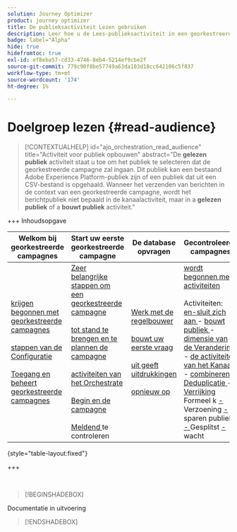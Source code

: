 ```yaml
---
solution: Journey Optimizer
product: journey optimizer
title: De publieksactiviteit Lezen gebruiken
description: Leer hoe u de Lees-publieksactiviteit in een georkestreerde campagne gebruikt
badge: label="Alpha"
hide: true
hidefromtoc: true
exl-id: ef8eba57-cd33-4746-8eb4-5214ef9cbe2f
source-git-commit: 779c90f0be57749a63da103d18cc642106c5f837
workflow-type: tm+mt
source-wordcount: '174'
ht-degree: 1%

---
```


# Doelgroep lezen {#read-audience}


>[!CONTEXTUALHELP]
>id="ajo_orchestration_read_audience"
>title="Activiteit voor publiek opbouwen"
>abstract="De **gelezen publiek** activiteit staat u toe om het publiek te selecteren dat de georkestreerde campagne zal ingaan. Dit publiek kan een bestaand Adobe Experience Platform-publiek zijn of een publiek dat uit een CSV-bestand is opgehaald. Wanneer het verzenden van berichten in de context van een georkestreerde campagne, wordt het berichtpubliek niet bepaald in de kanaalactiviteit, maar in a **gelezen publiek** of a **bouwt publiek** activiteit."


+++ Inhoudsopgave

| Welkom bij georkestreerde campagnes | Start uw eerste georkestreerde campagne | De database opvragen | Gecontroleerde campagnes |
|---|---|---|---|
| [ krijgen begonnen met georkestreerde campagnes ](../gs-orchestrated-campaigns.md)<br/><br/>[ stappen van de Configuratie ](../configuration-steps.md)<br/><br/>[ Toegang en beheert georkestreerde campagnes ](../access-manage-orchestrated-campaigns.md) | [ Zeer belangrijke stappen om een georkestreerde campagne ](../gs-campaign-creation.md)<br/><br/>[ tot stand te brengen en te plannen de campagne ](../create-orchestrated-campaign.md)<br/><br/>[ activiteiten van het Orchestrate ](../orchestrate-activities.md)<br/><br/>[ Begin en de campagne ](../start-monitor-campaigns.md)<br/><br/>[ Meldend ](../reporting-campaigns.md) te controleren | [ Werk met de regelbouwer ](../orchestrated-rule-builder.md)<br/><br/>[ bouwt uw eerste vraag ](../build-query.md)<br/><br/>[ uit geeft uitdrukkingen ](../edit-expressions.md)<br/><br/>[ opnieuw op ](../retarget.md) | [ wordt begonnen met activiteiten ](about-activities.md)<br/><br/> Activiteiten:<br/>[ en-sluit zich aan ](and-join.md) - [ bouwt publiek ](build-audience.md) - [ dimensie van de Verandering ](change-dimension.md) - [ de activiteiten van het Kanaal ](channels.md) - [ combineren ](combine.md) - [ Deduplicatie ](deduplication.md) - [ Verrijking ](enrichment.md) Formeel k [ - ](fork.md) Verzoening [ - ](reconciliation.md) sparen publiek [ - ](save-audience.md) Gesplitst [ - ](split.md) wacht [](wait.md) |

{style="table-layout:fixed"}

+++

<br/>

>[!BEGINSHADEBOX]

Documentatie in uitvoering

>[!ENDSHADEBOX]

